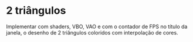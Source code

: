 # 2 triângulos

Implementar com shaders, VBO, VAO e com o contador de FPS no título da janela, o desenho de 2
triângulos coloridos com interpolação de cores.